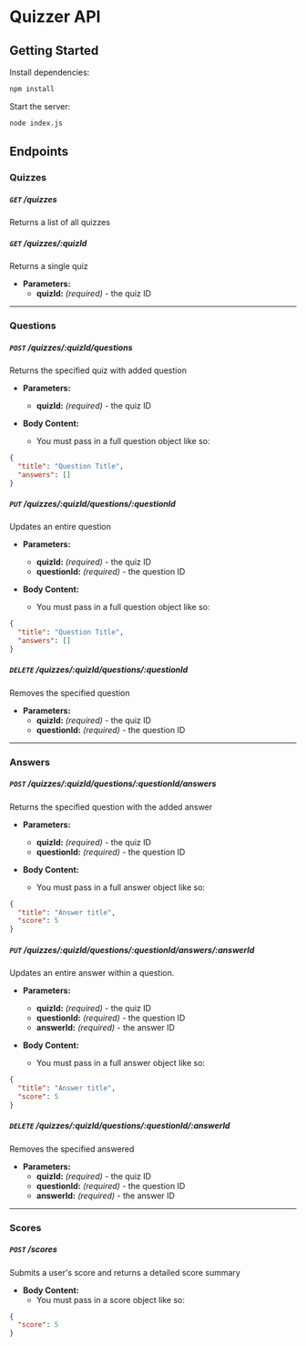 # Quizzer API

## Getting Started
Install dependencies:

```bash
npm install
```

Start the server:

```bash
node index.js
```

## Endpoints

### Quizzes

##### `GET` /quizzes  
Returns a list of all quizzes

##### `GET` /quizzes/:quizId  
Returns a single quiz

* **Parameters:**  
  * **quizId:** *(required)* <String> - the quiz ID

-----------------------------------------------

### Questions

##### `POST` /quizzes/:quizId/questions  
Returns the specified quiz with added question

* **Parameters:**  
  * **quizId:** *(required)* <String> - the quiz ID


* **Body Content:**  
  * You must pass in a full question object like so:

```json
{
  "title": "Question Title",
  "answers": []
}
```

##### `PUT` /quizzes/:quizId/questions/:questionId  
Updates an entire question

* **Parameters:**  
  * **quizId:** *(required)* <String> - the quiz ID
  * **questionId:** *(required)* <String> - the question ID


* **Body Content:**  
  * You must pass in a full question object like so:

```json
{
  "title": "Question Title",
  "answers": []
}
```

##### `DELETE` /quizzes/:quizId/questions/:questionId  
Removes the specified question

* **Parameters:**  
  * **quizId:** *(required)* <String> - the quiz ID
  * **questionId:** *(required)* <String> - the question ID

-----------------------------------------------

### Answers

##### `POST` /quizzes/:quizId/questions/:questionId/answers  
Returns the specified question with the added answer

* **Parameters:**  
  * **quizId:** *(required)* <String> - the quiz ID
  * **questionId:** *(required)* <String> - the question ID


* **Body Content:**  
  * You must pass in a full answer object like so:

```json
{
  "title": "Answer title",
  "score": 5
}
```

##### `PUT` /quizzes/:quizId/questions/:questionId/answers/:answerId  
Updates an entire answer within a question.

* **Parameters:**  
  * **quizId:** *(required)* <String> - the quiz ID
  * **questionId:** *(required)* <String> - the question ID
  * **answerId:** *(required)* <String> - the answer ID


* **Body Content:**  
  * You must pass in a full answer object like so:

```json
{
  "title": "Answer title",
  "score": 5
}
```

##### `DELETE` /quizzes/:quizId/questions/:questionId/:answerId  
Removes the specified answered

* **Parameters:**  
  * **quizId:** *(required)* <String> - the quiz ID
  * **questionId:** *(required)* <String> - the question ID
  * **answerId:** *(required)* <String> - the answer ID

-----------------------------------------------

### Scores

##### `POST` /scores  
Submits a user's score and returns a detailed score summary

* **Body Content:**  
  * You must pass in a score object like so:

```json
{
  "score": 5
}
```